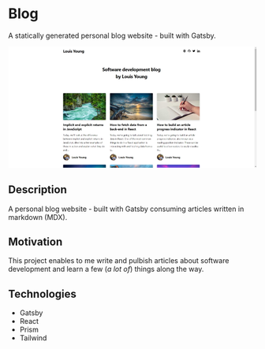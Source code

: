 # Blog

A statically generated personal blog website - built with Gatsby.

![Personal Blog](documentation/personal-blog.jpg)

## Description

A personal blog website - built with Gatsby consuming articles written in markdown (MDX).

## Motivation

This project enables to me write and pulbish articles about software development and learn a few (_a lot of_) things along the way.

## Technologies

- Gatsby
- React
- Prism
- Tailwind
